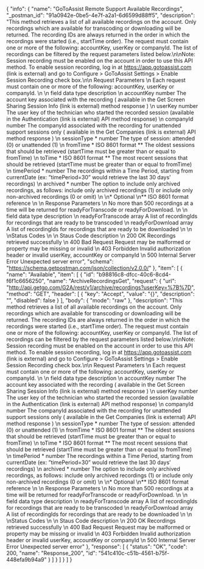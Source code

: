 {
  "info": {
    "name": "GoToAssist Remote Support Available Recordings",
    "_postman_id": "91a0942e-0be5-4e7f-a2a1-6d6599d88ff5",
    "description": "This method retrieves a list of all available recordings on the account. Only recordings which are available for transcoding or downloading will be returned. The recording IDs are always returned in the order in which the recordings were started (i.e., startTime order). The request must contain one or more of the following: accountKey, userKey or companyId. The list of recordings can be filtered by the request parameters listed below.\n\nNote: Session recording must be enabled on the account in order to use this API method. To enable session recording, log in at https://app.gotoassist.com (link is external) and go to Configure > GoToAssist Settings > Enable Session Recording check box.\n\n  Request Parameters                  \n  Each request must contain one or more of the following: accountKey, userKey or companyId.                  \n                    \n    field      data type      description    \n    accountKey      number      The account key associated with the recording ( available in the Get Screen Sharing Session Info (link is external) method response )    \n    userKey      number      The user key of the technician who started the recorded session (available in the Authentication (link is external) API method response)    \n    companyId      number      The companyId associated with the recording for unattended support sessions only ( available in the Get Companies (link is external) API method response )    \n    sessionType *      number      The type of session: attended (0) or unattended (1)    \n    fromTime *      ISO 8601 format **      The oldest sessions that should be retrieved (startTime must be greater than or equal to fromTime)    \n    toTime *      ISO 8601 format **      The most recent sessions that should be retrieved (startTime must be greater than or equal to fromTime)    \n    timePeriod *      number      The recordings within a Time Period, starting from currentDate (ex: ”timePeriod=30” would retrieve the last 30 days’ recordings)    \n    archived *      number      The option to include only archived recordings, as follows: include only archived recordings (1) or include only non-archived recordings (0 or omit)    \n                    \n* Optional                    \n** ISO 8601 format reference                    \n                    \n  Response Parameters                  \n  No more than 500 recordings at a time will be returned for readyForTranscode or readyForDownload.                  \n                    \n    field      data type      description    \n    readyForTranscode      array      A list of recordingIds for recordings that are ready to be transcoded    \n    readyForDownload      array      A list of recordingIds for recordings that are ready to be downloaded    \n                    \n                    \nStatus Codes                    \n                    \n    Staus Code      description          \n    200 OK      Recordings retrieved successfully          \n    400 Bad Request      Request may be malformed or property may be missing or invalid          \n    403 Forbidden      Invalid authorization header or invalid userKey, accountKey or companyId          \n    500 Internal Server Error      Unexpected server error",
    "schema": "https://schema.getpostman.com/json/collection/v2.0.0/"
  },
  "item": [
    {
      "name": "Available",
      "item": [
        {
          "id": "b98816c8-dfcc-40c6-8cd4-f6f1c6656250",
          "name": "ArchiveRecordingsGet",
          "request": {
            "url": "http://api.getgo.com/G2A/rest/v1/archive/recordings?userKey=%7B%7D",
            "method": "GET",
            "header": [
              {
                "key": "Accept",
                "value": "{}",
                "description": "",
                "disabled": false
              }
            ],
            "body": {
              "mode": "raw"
            },
            "description": "This method retrieves a list of all available recordings on the account. Only recordings which are available for transcoding or downloading will be returned. The recording IDs are always returned in the order in which the recordings were started (i.e., startTime order). The request must contain one or more of the following: accountKey, userKey or companyId. The list of recordings can be filtered by the request parameters listed below.\n\nNote: Session recording must be enabled on the account in order to use this API method. To enable session recording, log in at https://app.gotoassist.com (link is external) and go to Configure > GoToAssist Settings > Enable Session Recording check box.\n\n  Request Parameters                  \n  Each request must contain one or more of the following: accountKey, userKey or companyId.                  \n                    \n    field      data type      description    \n    accountKey      number      The account key associated with the recording ( available in the Get Screen Sharing Session Info (link is external) method response )    \n    userKey      number      The user key of the technician who started the recorded session (available in the Authentication (link is external) API method response)    \n    companyId      number      The companyId associated with the recording for unattended support sessions only ( available in the Get Companies (link is external) API method response )    \n    sessionType *      number      The type of session: attended (0) or unattended (1)    \n    fromTime *      ISO 8601 format **      The oldest sessions that should be retrieved (startTime must be greater than or equal to fromTime)    \n    toTime *      ISO 8601 format **      The most recent sessions that should be retrieved (startTime must be greater than or equal to fromTime)    \n    timePeriod *      number      The recordings within a Time Period, starting from currentDate (ex: ”timePeriod=30” would retrieve the last 30 days’ recordings)    \n    archived *      number      The option to include only archived recordings, as follows: include only archived recordings (1) or include only non-archived recordings (0 or omit)    \n                    \n* Optional                    \n** ISO 8601 format reference                    \n                    \n  Response Parameters                  \n  No more than 500 recordings at a time will be returned for readyForTranscode or readyForDownload.                  \n                    \n    field      data type      description    \n    readyForTranscode      array      A list of recordingIds for recordings that are ready to be transcoded    \n    readyForDownload      array      A list of recordingIds for recordings that are ready to be downloaded    \n                    \n                    \nStatus Codes                    \n                    \n    Staus Code      description          \n    200 OK      Recordings retrieved successfully          \n    400 Bad Request      Request may be malformed or property may be missing or invalid          \n    403 Forbidden      Invalid authorization header or invalid userKey, accountKey or companyId          \n    500 Internal Server Error      Unexpected server error"
          },
          "response": [
            {
              "status": "OK",
              "code": 200,
              "name": "Response_200",
              "id": "541c410c-c51b-4561-b75f-448efa9b94a9"
            }
          ]
        }
      ]
    }
  ]
}